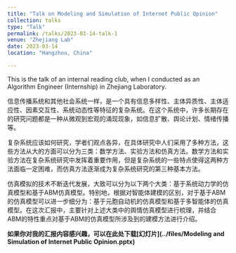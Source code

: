 ```yaml
---
title: "Talk on Modeling and Simulation of Internet Public Opinion"
collection: talks
type: "Talk"
permalink: /talks/2023-03-14-talk-1
venue: "Zhejiang Lab"
date: 2023-03-14
location: "Hangzhou, China"

---
```


This is the talk of an internal reading club, when I conducted as an Algorithm Engineer (Internship) in Zhejiang Laboratory.

信息传播系统和其他社会系统一样，是一个具有信息多样性、主体异质性、主体适应性、因素交互性、系统动态性等特征的复杂系统。在这个系统中，许多长期存在的研究问题都是一种从微观到宏观的涌现现象，如信息扩散、舆论计划、情绪传播等。

复杂系统应该如何研究，学者们观点各异，在具体研究中人们采用了多种方法，这些方法从大的方面可以分为三类：数学方法、实验方法和仿真方法。数学方法和实验方法在复杂系统研究中发挥着重要作用，但是复杂系统的一些特点使得这两种方法面临一定困难，而仿真方法逐渐成为复杂系统研究的第三种基本方法。

仿真模拟的技术不断迭代发展，大致可以分为以下两个大类：基于系统动力学的仿真模型和基于ABM仿真模型。特别地，根据对智能体建模的区别，对于基于ABM的仿真模型可以进一步细分为：基于元胞自动机的仿真模型和基于多智能体的仿真模型。在这次汇报中，主要针对上述大类中的舆情仿真模型进行梳理，并结合ABM的特性重点对基于ABM的仿真模型所涉及到的建模方法进行介绍。

**如果你对我的汇报内容感兴趣，可以在此处下载[幻灯片](../files/Modeling and Simulation of Internet Public Opinion.pptx)**

